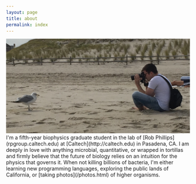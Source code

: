 ```yaml
---
layout: page
title: about
permalink: index
---
```


<img src='/assets/img/IMG_7160.JPG'>
I'm a fifth-year biophysics graduate student in the lab of [Rob
Phillips](rpgroup.caltech.edu) at [Caltech](http://caltech.edu) in Pasadena,
CA. I am deeply in love with anything microbial, quantitative, or wrapped in
tortillas and firmly believe that the future of biology relies on an intuition
for the physics that governs it. When not killing billions of bacteria, I'm
either learning new programming languages, exploring the public lands of
California, or [taking photos](/photos.html) of higher organisms.
